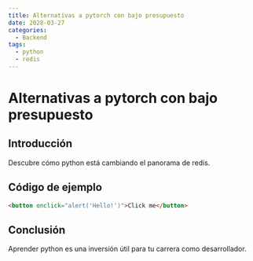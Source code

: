 ```yaml
---
title: Alternativas a pytorch con bajo presupuesto
date: 2028-03-27
categories:
  - Backend
tags:
  - python
  - redis
---
```


# Alternativas a pytorch con bajo presupuesto

## Introducción

Descubre cómo python está cambiando el panorama de redis.

## Código de ejemplo

```html
<button onclick="alert('Hello!')">Click me</button>
```

## Conclusión

Aprender python es una inversión útil para tu carrera como desarrollador.